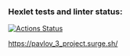 ### Hexlet tests and linter status:
[![Actions Status](https://github.com/Idealistnik/layout-designer-project-59/actions/workflows/hexlet-check.yml/badge.svg)](https://github.com/Idealistnik/layout-designer-project-59/actions)

https://pavlov_3_project.surge.sh/
